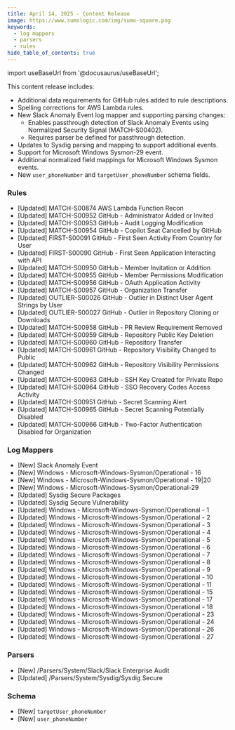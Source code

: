 ```yaml
---
title: April 14, 2025 - Content Release
image: https://www.sumologic.com/img/sumo-square.png
keywords:
  - log mappers
  - parsers
  - rules
hide_table_of_contents: true    
---
```


import useBaseUrl from '@docusaurus/useBaseUrl';

This content release includes:
- Additional data requirements for GitHub rules added to rule descriptions.
- Spelling corrections for AWS Lambda rules.
- New Slack Anomaly Event log mapper and supporting parsing changes:
   - Enables passthrough detection of Slack Anomaly Events using Normalized Security Signal (MATCH-S00402).
   - Requires parser be defined for passthrough detection.
- Updates to Sysdig parsing and mapping to support additional events.
- Support for Microsoft Windows Sysmon-29 event.
- Additional normalized field mappings for Microsoft Windows Sysmon events.
- New `user_phoneNumber` and `targetUser_phoneNumber` schema fields.


### Rules
- [Updated] MATCH-S00874 AWS Lambda Function Recon
- [Updated] MATCH-S00952 GitHub - Administrator Added or Invited
- [Updated] MATCH-S00953 GitHub - Audit Logging Modification
- [Updated] MATCH-S00954 GitHub - Copilot Seat Cancelled by GitHub
- [Updated] FIRST-S00091 GitHub - First Seen Activity From Country for User
- [Updated] FIRST-S00090 GitHub - First Seen Application Interacting with API
- [Updated] MATCH-S00950 GitHub - Member Invitation or Addition
- [Updated] MATCH-S00955 GitHub - Member Permissions Modification
- [Updated] MATCH-S00956 GitHub - OAuth Application Activity
- [Updated] MATCH-S00957 GitHub - Organization Transfer
- [Updated] OUTLIER-S00026 GitHub - Outlier in Distinct User Agent Strings by User
- [Updated] OUTLIER-S00027 GitHub - Outlier in Repository Cloning or Downloads
- [Updated] MATCH-S00958 GitHub - PR Review Requirement Removed
- [Updated] MATCH-S00959 GitHub - Repository Public Key Deletion
- [Updated] MATCH-S00960 GitHub - Repository Transfer
- [Updated] MATCH-S00961 GitHub - Repository Visibility Changed to Public
- [Updated] MATCH-S00962 GitHub - Repository Visibility Permissions Changed
- [Updated] MATCH-S00963 GitHub - SSH Key Created for Private Repo
- [Updated] MATCH-S00964 GitHub - SSO Recovery Codes Access Activity
- [Updated] MATCH-S00951 GitHub - Secret Scanning Alert
- [Updated] MATCH-S00965 GitHub - Secret Scanning Potentially Disabled
- [Updated] MATCH-S00966 GitHub - Two-Factor Authentication Disabled for Organization

### Log Mappers
- [New] Slack Anomaly Event
- [New] Windows - Microsoft-Windows-Sysmon/Operational - 16
- [New] Windows - Microsoft-Windows-Sysmon/Operational - 19|20
- [New] Windows - Microsoft-Windows-Sysmon/Operational-29
- [Updated] Sysdig Secure Packages
- [Updated] Sysdig Secure Vulnerability
- [Updated] Windows - Microsoft-Windows-Sysmon/Operational - 1
- [Updated] Windows - Microsoft-Windows-Sysmon/Operational - 2
- [Updated] Windows - Microsoft-Windows-Sysmon/Operational - 3
- [Updated] Windows - Microsoft-Windows-Sysmon/Operational - 4
- [Updated] Windows - Microsoft-Windows-Sysmon/Operational - 5
- [Updated] Windows - Microsoft-Windows-Sysmon/Operational - 6
- [Updated] Windows - Microsoft-Windows-Sysmon/Operational - 7
- [Updated] Windows - Microsoft-Windows-Sysmon/Operational - 8
- [Updated] Windows - Microsoft-Windows-Sysmon/Operational - 9
- [Updated] Windows - Microsoft-Windows-Sysmon/Operational - 10
- [Updated] Windows - Microsoft-Windows-Sysmon/Operational - 11
- [Updated] Windows - Microsoft-Windows-Sysmon/Operational - 15
- [Updated] Windows - Microsoft-Windows-Sysmon/Operational - 17
- [Updated] Windows - Microsoft-Windows-Sysmon/Operational - 18
- [Updated] Windows - Microsoft-Windows-Sysmon/Operational - 23
- [Updated] Windows - Microsoft-Windows-Sysmon/Operational - 24
- [Updated] Windows - Microsoft-Windows-Sysmon/Operational - 26
- [Updated] Windows - Microsoft-Windows-Sysmon/Operational - 27

### Parsers
- [New] /Parsers/System/Slack/Slack Enterprise Audit
- [Updated] /Parsers/System/Sysdig/Sysdig Secure

### Schema
- [New] `targetUser_phoneNumber`
- [New] `user_phoneNumber`